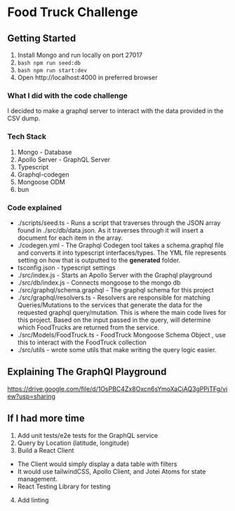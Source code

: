 # Food Truck Challenge

## Getting Started

1. Install Mongo and run locally on port 27017
2. ```bash npm run seed:db ```
3. ```bash npm run start:dev ```
4. Open http://localhost:4000 in preferred browser

### What I did with the code challenge

I decided to make a graphql server to interact with the data provided in the CSV dump. 

### Tech Stack
1. Mongo - Database 
2. Apollo Server - GraphQL Server
3. Typescript
4. Graphql-codegen
5. Mongoose ODM
6. bun 

### Code explained
- ./scripts/seed.ts - Runs a script that traverses through the JSON array found in ./src/db/data.json. As it traverses through it will insert a document for each item in the array. 
- ./codegen.yml - The Graphql Codegen tool takes a schema.graphql file and converts it into typescript interfaces/types. The YML file represents setting on how that is outputted to the __generated__ folder. 
- tsconfig.json - typescript settings
- ./src/index.js - Starts an Apollo Server with the Graphql playground 
- ./src/db/index.js - Connects mongoose to the mongo db
- ./src/graphql/schema.graphql - The graphql schema for this project
- ./src/graphql/resolvers.ts - Resolvers are responsible for matching Queries/Mutations to the services that generate the data for the requested graphql query/mutation. This is where the main code lives for this project. Based on the input passed in the query, will determine which FoodTrucks are returned from the service.
- ./src/Models/FoodTruck.ts - FoodTruck Mongoose Schema Object , use this to interact with the FoodTruck collection 
- ./src/utils - wrote some utils that make writing the query logic easier.

## Explaining The GraphQl Playground

https://drive.google.com/file/d/1OsPBC4Zx8Oxcn6sYmoXaCjAQ3gPPjTFg/view?usp=sharing 

## If I had more time

1. Add unit tests/e2e tests for the GraphQL service
2. Query by Location (latitude, longitude)
3. Build a React Client 
- The Client would simply display a data table with filters
- It would use tailwindCSS, Apollo Client, and Jotei Atoms for state management.
- React Testing Library for testing
4. Add linting
